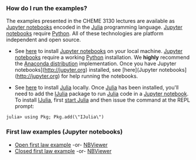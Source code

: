 
### How do I run the examples?
The examples presented in the CHEME 3130 lectures are available as [Jupyter notebooks](http://jupyter.org)
encoded in the [Julia](https://julialang.org) programming language. [Jupyter notebooks](http://jupyter.org) require [Python](https://www.python.org).
All of these technologies are platform independent and open source.

* See [here](http://jupyter.org/install.html) to install [Jupyter notebooks](http://jupyter.org) on your local machine.
[Jupyter notebooks](http://jupyter.org) require a working [Python](https://www.python.org) installation.
We __highly__ recommend the [Anaconda distribution](https://www.anaconda.com/download/#macos) implementation.
Once you have Jupyter notebooks](http://jupyter.org) installed, see [here](Jupyter notebooks](http://jupyter.org) for help running
the notebooks.

* See [here](https://julialang.org/downloads/) to install [Julia](https://julialang.org) locally.
Once [Julia](https://julialang.org) has been installed, you'll need to add the [IJulia](https://github.com/JuliaLang/IJulia.jl) package to run [Julia](https://julialang.org) code in a [Jupyter notebook](http://jupyter.org).
To install [IJulia](https://github.com/JuliaLang/IJulia.jl), first [start Julia](https://docs.julialang.org/en/stable/manual/getting-started/)
and then issue the command at the REPL prompt:

```
julia> using Pkg; Pkg.add(\"IJulia\")
```



### First law examples (Jupyter notebooks)

* [Open first law example](https://github.com/varnerlab/CHEME-3130-CORNELL-F18/tree/master/examples/first_law_open) -or- [NBViewer](https://nbviewer.jupyter.org/github/varnerlab/CHEME-3130-CORNELL-F18/blob/master/examples/first_law_open/FlowCalorimeter.ipynb)
* [Closed first law example](https://github.com/varnerlab/CHEME-3130-CORNELL-F18/tree/master/examples/first_law_closed) -or- [NBViewer](https://nbviewer.jupyter.org/github/varnerlab/CHEME-3130-CORNELL-F18/blob/master/examples/first_law_closed/EvacuatedVessel.ipynb)
